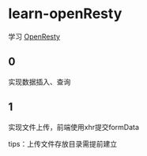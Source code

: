 # learn-openResty

学习 [OpenResty](http://openresty.org/cn/)

## 0

实现数据插入、查询

## 1

实现文件上传，前端使用xhr提交formData

tips：上传文件存放目录需提前建立
